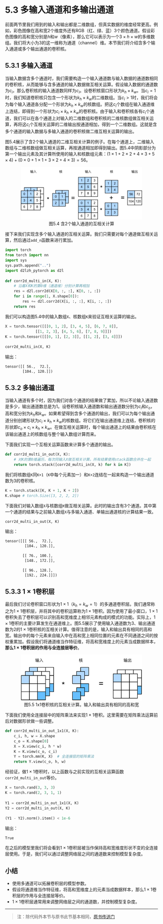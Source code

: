 # 5.3 多输入通道和多输出通道

前面两节里我们用到的输入和输出都是二维数组，但真实数据的维度经常更高。例如，彩色图像在高和宽2个维度外还有RGB（红、绿、蓝）3个颜色通道。假设彩色图像的高和宽分别是$h$和$w$（像素），那么它可以表示为一个$3\times h\times w$的多维数组。我们将大小为3的这一维称为通道（channel）维。本节我们将介绍含多个输入通道或多个输出通道的卷积核。



## 5.3.1 多输入通道

当输入数据含多个通道时，我们需要构造一个输入通道数与输入数据的通道数相同的卷积核，从而能够与含多通道的输入数据做互相关运算。假设输入数据的通道数为$c_i$，那么卷积核的输入通道数同样为$c_i$。设卷积核窗口形状为$k_h\times k_w$。当$c_i=1$时，我们知道卷积核只包含一个形状为$k_h\times k_w$的二维数组。当$c_i > 1$时，我们将会为每个输入通道各分配一个形状为$k_h\times k_w$的核数组。把这$c_i$个数组在输入通道维上连结，即得到一个形状为$c_i\times k_h\times k_w$的卷积核。由于输入和卷积核各有$c_i$个通道，我们可以在各个通道上对输入的二维数组和卷积核的二维核数组做互相关运算，再将这$c_i$个互相关运算的二维输出按通道相加，得到一个二维数组。这就是含多个通道的输入数据与多输入通道的卷积核做二维互相关运算的输出。

图5.4展示了含2个输入通道的二维互相关计算的例子。在每个通道上，二维输入数组与二维核数组做互相关运算，再按通道相加即得到输出。图5.4中阴影部分为第一个输出元素及其计算所使用的输入和核数组元素：$(1\times1+2\times2+4\times3+5\times4)+(0\times0+1\times1+3\times2+4\times3)=56$。

<div align=center>
<img width="400" src="./img/chapter05/5.3_conv_multi_in.svg"/>
</div>
<div align=center>图5.4 含2个输入通道的互相关计算</div>


接下来我们实现含多个输入通道的互相关运算。我们只需要对每个通道做互相关运算，然后通过`add_n`函数来进行累加。

``` python
import torch
from torch import nn
import sys
sys.path.append("..") 
import d2lzh_pytorch as d2l

def corr2d_multi_in(X, K):
    # 沿着X和K的第0维（通道维）分别计算再相加
    res = d2l.corr2d(X[0, :, :], K[0, :, :])
    for i in range(1, X.shape[0]):
        res += d2l.corr2d(X[i, :, :], K[i, :, :])
    return res
```

我们可以构造图5.4中的输入数组`X`、核数组`K`来验证互相关运算的输出。

``` python
X = torch.tensor([[[0, 1, 2], [3, 4, 5], [6, 7, 8]],
              [[1, 2, 3], [4, 5, 6], [7, 8, 9]]])
K = torch.tensor([[[0, 1], [2, 3]], [[1, 2], [3, 4]]])

corr2d_multi_in(X, K)
```
输出：
```
tensor([[ 56.,  72.],
        [104., 120.]])
```

## 5.3.2 多输出通道

当输入通道有多个时，因为我们对各个通道的结果做了累加，所以不论输入通道数是多少，输出通道数总是为1。设卷积核输入通道数和输出通道数分别为$c_i$和$c_o$，高和宽分别为$k_h$和$k_w$。如果希望得到含多个通道的输出，我们可以为每个输出通道分别创建形状为$c_i\times k_h\times k_w$的核数组。将它们在输出通道维上连结，卷积核的形状即$c_o\times c_i\times k_h\times k_w$。在做互相关运算时，每个输出通道上的结果由卷积核在该输出通道上的核数组与整个输入数组计算而来。

下面我们实现一个互相关运算函数来计算多个通道的输出。

``` python
def corr2d_multi_in_out(X, K):
    # 对K的第0维遍历，每次同输入X做互相关计算。所有结果使用stack函数合并在一起
    return torch.stack([corr2d_multi_in(X, k) for k in K])
```

我们将核数组`K`同`K+1`（`K`中每个元素加一）和`K+2`连结在一起来构造一个输出通道数为3的卷积核。

``` python
K = torch.stack([K, K + 1, K + 2])
K.shape # torch.Size([3, 2, 2, 2])
```

下面我们对输入数组`X`与核数组`K`做互相关运算。此时的输出含有3个通道。其中第一个通道的结果与之前输入数组`X`与多输入通道、单输出通道核的计算结果一致。

```python
corr2d_multi_in_out(X, K)
```
输出：
```
tensor([[[ 56.,  72.],
         [104., 120.]],

        [[ 76., 100.],
         [148., 172.]],

        [[ 96., 128.],
         [192., 224.]]])
```


## 5.3.3 $1\times 1$卷积层

最后我们讨论卷积窗口形状为$1\times 1$（$k_h=k_w=1$）的多通道卷积层。我们通常称之为$1\times 1$卷积层，并将其中的卷积运算称为$1\times 1$卷积。因为使用了最小窗口，$1\times 1$卷积失去了卷积层可以识别高和宽维度上相邻元素构成的模式的功能。实际上，$1\times 1$卷积的主要计算发生在通道维上。图5.5展示了使用输入通道数为3、输出通道数为2的$1\times 1$卷积核的互相关计算。值得注意的是，输入和输出具有相同的高和宽。输出中的每个元素来自输入中在高和宽上相同位置的元素在不同通道之间的按权重累加。假设我们将通道维当作特征维，将高和宽维度上的元素当成数据样本，**那么$1\times 1$卷积层的作用与全连接层等价**。

<div align=center>
<img width="400" src="./img/chapter05/5.3_conv_1x1.svg"/>
</div>
<div align=center>图5.5 1x1卷积核的互相关计算。输入和输出具有相同的高和宽</div>


下面我们使用全连接层中的矩阵乘法来实现$1\times 1$卷积。这里需要在矩阵乘法运算前后对数据形状做一些调整。

``` python
def corr2d_multi_in_out_1x1(X, K):
    c_i, h, w = X.shape
    c_o = K.shape[0]
    X = X.view(c_i, h * w)
    K = K.view(c_o, c_i)
    Y = torch.mm(K, X)  # 全连接层的矩阵乘法
    return Y.view(c_o, h, w)
```

经验证，做$1\times 1$卷积时，以上函数与之前实现的互相关运算函数`corr2d_multi_in_out`等价。

``` python
X = torch.rand(3, 3, 3)
K = torch.rand(2, 3, 1, 1)

Y1 = corr2d_multi_in_out_1x1(X, K)
Y2 = corr2d_multi_in_out(X, K)

(Y1 - Y2).norm().item() < 1e-6
```
输出：
```
True
```

在之后的模型里我们将会看到$1\times 1$卷积层被当作保持高和宽维度形状不变的全连接层使用。于是，我们可以通过调整网络层之间的通道数来控制模型复杂度。


## 小结

* 使用多通道可以拓展卷积层的模型参数。
* 假设将通道维当作特征维，将高和宽维度上的元素当成数据样本，那么$1\times 1$卷积层的作用与全连接层等价。
* $1\times 1$卷积层通常用来调整网络层之间的通道数，并控制模型复杂度。


-----------
> 注：除代码外本节与原书此节基本相同，[原书传送门](https://zh.d2l.ai/chapter_convolutional-neural-networks/channels.html)
